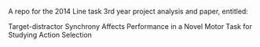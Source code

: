 A repo for the 2014 Line task 3rd year project analysis and paper, entitled:

Target-distractor Synchrony Affects Performance in a Novel Motor Task for
Studying Action Selection
